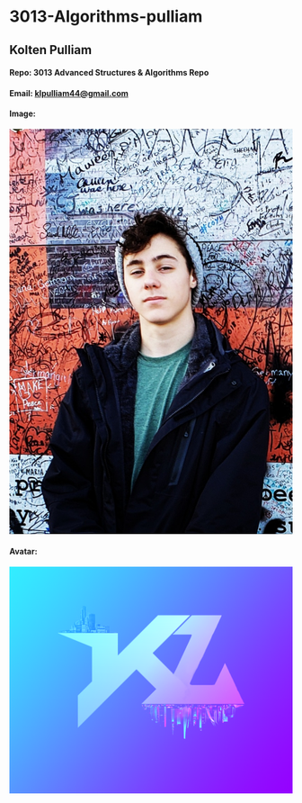 # 3013-Algorithms-pulliam
## Kolten Pulliam
#### Repo: 3013 Advanced Structures & Algorithms Repo
#### Email: klpulliam44@gmail.com
#### Image:
![Kolten Pulliam](images/Ireland.jpg)
#### Avatar:
![Avatar](images/KL.png)
